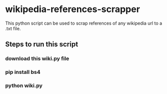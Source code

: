 # wikipedia-references-scrapper
This python script can be used to scrap references of any wikipedia url to a .txt file.
## Steps to run this script
### download this wiki.py file
### pip install bs4
### python wiki.py
